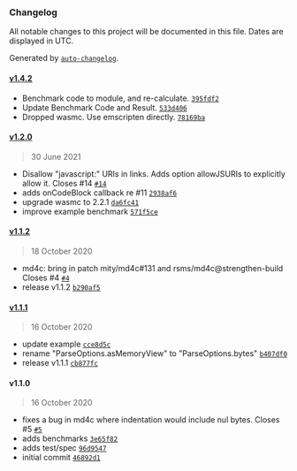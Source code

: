### Changelog

All notable changes to this project will be documented in this file. Dates are displayed in UTC.

Generated by [`auto-changelog`](https://github.com/CookPete/auto-changelog).

#### [v1.4.2](https://github.com/logue/markdown-wasm/compare/v1.2.0...v1.4.2)

- Benchmark code to module, and re-calculate. [`395fdf2`](https://github.com/logue/markdown-wasm/commit/395fdf2c3723d00154dc4aaf9b0ff0ccae5f2e55)
- Update Benchmark Code and Result. [`533d406`](https://github.com/logue/markdown-wasm/commit/533d406e4019e2a4ba5b7021b5254a661ce88f13)
- Dropped wasmc. Use emscripten directly. [`78169ba`](https://github.com/logue/markdown-wasm/commit/78169ba9c692e14a8a0505c7ebf625bdfa5849cf)

#### [v1.2.0](https://github.com/logue/markdown-wasm/compare/v1.1.2...v1.2.0)

> 30 June 2021

- Disallow "javascript:" URIs in links. Adds option allowJSURIs to explicitly allow it. Closes #14 [`#14`](https://github.com/logue/markdown-wasm/issues/14)
- adds onCodeBlock callback re #11 [`2938af6`](https://github.com/logue/markdown-wasm/commit/2938af6f0bb4bd555430af7a175b8626fbab6c93)
- upgrade wasmc to 2.2.1 [`da6fc41`](https://github.com/logue/markdown-wasm/commit/da6fc416388230a0a02e726c8d0de7cb639b9b31)
- improve example benchmark [`571f5ce`](https://github.com/logue/markdown-wasm/commit/571f5ceb09730208edcf8abb19444ed24432c337)

#### [v1.1.2](https://github.com/logue/markdown-wasm/compare/v1.1.1...v1.1.2)

> 18 October 2020

- md4c: bring in patch mity/md4c#131 and rsms/md4c@strengthen-build Closes #4 [`#4`](https://github.com/logue/markdown-wasm/issues/4)
- release v1.1.2 [`b290af5`](https://github.com/logue/markdown-wasm/commit/b290af55e1c365690a1934e4a15f8d4ecd6e1c79)

#### [v1.1.1](https://github.com/logue/markdown-wasm/compare/v1.1.0...v1.1.1)

> 16 October 2020

- update example [`cce8d5c`](https://github.com/logue/markdown-wasm/commit/cce8d5c948300a4928c67b66af6e287937d7a170)
- rename "ParseOptions.asMemoryView" to "ParseOptions.bytes" [`b407df0`](https://github.com/logue/markdown-wasm/commit/b407df075e4c8c0b53836a5ad82c3f4471c0c38f)
- release v1.1.1 [`cb877fc`](https://github.com/logue/markdown-wasm/commit/cb877fce882728fe513599fcd93d8406ea9ab0e7)

#### v1.1.0

> 16 October 2020

- fixes a bug in md4c where indentation would include nul bytes. Closes #5 [`#5`](https://github.com/logue/markdown-wasm/issues/5)
- adds benchmarks [`3e65f82`](https://github.com/logue/markdown-wasm/commit/3e65f82ae183a51392764747362099e7f15c7eba)
- adds test/spec [`96d9547`](https://github.com/logue/markdown-wasm/commit/96d9547723d204ea729eab3c51c1d609ea0dbc84)
- initial commit [`46892d1`](https://github.com/logue/markdown-wasm/commit/46892d1110f8be5566ead2121c216ee7f317fb3e)
